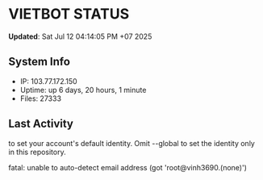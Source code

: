 # VIETBOT STATUS
**Updated**: Sat Jul 12 04:14:05 PM +07 2025

## System Info
- IP: 103.77.172.150
- Uptime: up 6 days, 20 hours, 1 minute
- Files: 27333

## Last Activity

to set your account's default identity.
Omit --global to set the identity only in this repository.

fatal: unable to auto-detect email address (got 'root@vinh3690.(none)')
